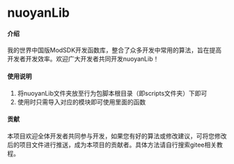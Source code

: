 # nuoyanLib

#### 介绍
我的世界中国版ModSDK开发函数库，整合了众多开发中常用的算法，旨在提高开发者开发效率。欢迎广大开发者共同开发nuoyanLib！


#### 使用说明

1.  将nuoyanLib文件夹放至行为包脚本根目录（即scripts文件夹）下即可
2.  使用时只需导入对应的模块即可使用里面的函数

#### 贡献

本项目欢迎全体开发者共同参与开发，如果您有好的算法或修改建议，可将您修改后的项目文件进行推送，成为本项目的贡献者。具体方法请自行搜索gitee相关教程。